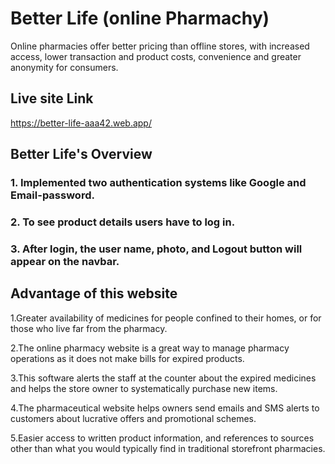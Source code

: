 # Better Life (online Pharmachy)
Online pharmacies offer better pricing than offline stores, with increased access, lower transaction and product costs, convenience and greater anonymity for consumers.

## Live site Link
https://better-life-aaa42.web.app/

## Better Life's Overview
### 1. Implemented two authentication systems like Google and Email-password.
### 2. To see product details users have to log in.
### 3. After login, the user name, photo, and Logout button will appear on the navbar.

## Advantage of this website

1.Greater availability of medicines for people confined to their homes, or for those who live far from the pharmacy.

2.The online pharmacy website is a great way to manage pharmacy operations as it does not make bills for expired products.

3.This software alerts the staff at the counter about the expired medicines and helps the store owner to systematically purchase new items.

4.The pharmaceutical website helps owners send emails and SMS alerts to customers about lucrative offers and promotional schemes.

5.Easier access to written product information, and references to sources other than what you would typically find in traditional storefront pharmacies.

